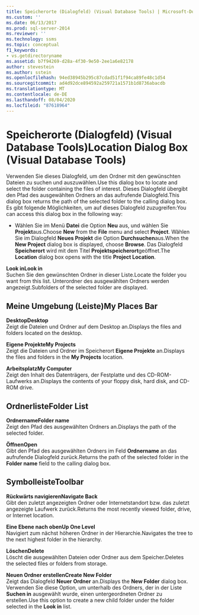 ```yaml
---
title: Speicherorte (Dialogfeld) (Visual Database Tools) | Microsoft-Dokumentation
ms.custom: ''
ms.date: 06/13/2017
ms.prod: sql-server-2014
ms.reviewer: ''
ms.technology: ssms
ms.topic: conceptual
f1_keywords:
- vs.getdirectoryname
ms.assetid: b7f94269-d28a-4f30-9e50-2ee1a6e82178
author: stevestein
ms.author: sstein
ms.openlocfilehash: 94ed38945b295c87cdad51f1f94ca89fe48c1d54
ms.sourcegitcommit: ad4d92dce894592a259721a1571b1d8736abacdb
ms.translationtype: MT
ms.contentlocale: de-DE
ms.lasthandoff: 08/04/2020
ms.locfileid: "87618964"
---
```

# <a name="location-dialog-box-visual-database-tools"></a><span data-ttu-id="62dd3-102">Speicherorte (Dialogfeld) (Visual Database Tools)</span><span class="sxs-lookup"><span data-stu-id="62dd3-102">Location Dialog Box (Visual Database Tools)</span></span>
  <span data-ttu-id="62dd3-103">Verwenden Sie dieses Dialogfeld, um den Ordner mit den gewünschten Dateien zu suchen und auszuwählen.</span><span class="sxs-lookup"><span data-stu-id="62dd3-103">Use this dialog box to locate and select the folder containing the files of interest.</span></span> <span data-ttu-id="62dd3-104">Dieses Dialogfeld übergibt den Pfad des ausgewählten Ordners an das aufrufende Dialogfeld.</span><span class="sxs-lookup"><span data-stu-id="62dd3-104">This dialog box returns the path of the selected folder to the calling dialog box.</span></span> <span data-ttu-id="62dd3-105">Es gibt folgende Möglichkeiten, um auf dieses Dialogfeld zuzugreifen:</span><span class="sxs-lookup"><span data-stu-id="62dd3-105">You can access this dialog box in the following way:</span></span>  
  
-   <span data-ttu-id="62dd3-106">Wählen Sie im Menü **Datei** die Option **Neu** aus, und wählen Sie **Projekt**aus.</span><span class="sxs-lookup"><span data-stu-id="62dd3-106">Choose **New** from the **File** menu and select **Project**.</span></span> <span data-ttu-id="62dd3-107">Wählen Sie im Dialogfeld **Neues Projekt** die Option **Durchsuchen**aus.</span><span class="sxs-lookup"><span data-stu-id="62dd3-107">When the **New Project** dialog box is displayed, choose **Browse**.</span></span> <span data-ttu-id="62dd3-108">Das Dialogfeld **Speicherort** wird mit dem Titel **Projektspeicherort**geöffnet.</span><span class="sxs-lookup"><span data-stu-id="62dd3-108">The **Location** dialog box opens with the title **Project Location**.</span></span>  
  
 <span data-ttu-id="62dd3-109">**Look in**</span><span class="sxs-lookup"><span data-stu-id="62dd3-109">**Look in**</span></span>  
 <span data-ttu-id="62dd3-110">Suchen Sie den gewünschten Ordner in dieser Liste.</span><span class="sxs-lookup"><span data-stu-id="62dd3-110">Locate the folder you want from this list.</span></span> <span data-ttu-id="62dd3-111">Unterordner des ausgewählten Ordners werden angezeigt.</span><span class="sxs-lookup"><span data-stu-id="62dd3-111">Subfolders of the selected folder are displayed.</span></span>  
  
## <a name="my-places-bar"></a><span data-ttu-id="62dd3-112">Meine Umgebung (Leiste)</span><span class="sxs-lookup"><span data-stu-id="62dd3-112">My Places Bar</span></span>  
 <span data-ttu-id="62dd3-113">**Desktop**</span><span class="sxs-lookup"><span data-stu-id="62dd3-113">**Desktop**</span></span>  
 <span data-ttu-id="62dd3-114">Zeigt die Dateien und Ordner auf dem Desktop an.</span><span class="sxs-lookup"><span data-stu-id="62dd3-114">Displays the files and folders located on the desktop.</span></span>  
  
 <span data-ttu-id="62dd3-115">**Eigene Projekte**</span><span class="sxs-lookup"><span data-stu-id="62dd3-115">**My Projects**</span></span>  
 <span data-ttu-id="62dd3-116">Zeigt die Dateien und Ordner im Speicherort **Eigene Projekte** an.</span><span class="sxs-lookup"><span data-stu-id="62dd3-116">Displays the files and folders in the **My Projects** location.</span></span>  
  
 <span data-ttu-id="62dd3-117">**Arbeitsplatz**</span><span class="sxs-lookup"><span data-stu-id="62dd3-117">**My Computer**</span></span>  
 <span data-ttu-id="62dd3-118">Zeigt den Inhalt des Datenträgers, der Festplatte und des CD-ROM-Laufwerks an.</span><span class="sxs-lookup"><span data-stu-id="62dd3-118">Displays the contents of your floppy disk, hard disk, and CD-ROM drive.</span></span>  
  
## <a name="folder-list"></a><span data-ttu-id="62dd3-119">Ordnerliste</span><span class="sxs-lookup"><span data-stu-id="62dd3-119">Folder List</span></span>  
 <span data-ttu-id="62dd3-120">**Ordnername**</span><span class="sxs-lookup"><span data-stu-id="62dd3-120">**Folder name**</span></span>  
 <span data-ttu-id="62dd3-121">Zeigt den Pfad des ausgewählten Ordners an.</span><span class="sxs-lookup"><span data-stu-id="62dd3-121">Displays the path of the selected folder.</span></span>  
  
 <span data-ttu-id="62dd3-122">**Öffnen**</span><span class="sxs-lookup"><span data-stu-id="62dd3-122">**Open**</span></span>  
 <span data-ttu-id="62dd3-123">Gibt den Pfad des ausgewählten Ordners im Feld **Ordnername** an das aufrufende Dialogfeld zurück.</span><span class="sxs-lookup"><span data-stu-id="62dd3-123">Returns the path of the selected folder in the **Folder name** field to the calling dialog box.</span></span>  
  
## <a name="toolbar"></a><span data-ttu-id="62dd3-124">Symbolleiste</span><span class="sxs-lookup"><span data-stu-id="62dd3-124">Toolbar</span></span>  
 <span data-ttu-id="62dd3-125">**Rückwärts navigieren**</span><span class="sxs-lookup"><span data-stu-id="62dd3-125">**Navigate Back**</span></span>  
 <span data-ttu-id="62dd3-126">Gibt den zuletzt angezeigten Ordner oder Internetstandort bzw. das zuletzt angezeigte Laufwerk zurück.</span><span class="sxs-lookup"><span data-stu-id="62dd3-126">Returns the most recently viewed folder, drive, or Internet location.</span></span>  
  
 <span data-ttu-id="62dd3-127">**Eine Ebene nach oben**</span><span class="sxs-lookup"><span data-stu-id="62dd3-127">**Up One Level**</span></span>  
 <span data-ttu-id="62dd3-128">Navigiert zum nächst höheren Ordner in der Hierarchie.</span><span class="sxs-lookup"><span data-stu-id="62dd3-128">Navigates the tree to the next highest folder in the hierarchy.</span></span>  
  
 <span data-ttu-id="62dd3-129">**Löschen**</span><span class="sxs-lookup"><span data-stu-id="62dd3-129">**Delete**</span></span>  
 <span data-ttu-id="62dd3-130">Löscht die ausgewählten Dateien oder Ordner aus dem Speicher.</span><span class="sxs-lookup"><span data-stu-id="62dd3-130">Deletes the selected files or folders from storage.</span></span>  
  
 <span data-ttu-id="62dd3-131">**Neuen Ordner erstellen**</span><span class="sxs-lookup"><span data-stu-id="62dd3-131">**Create New Folder**</span></span>  
 <span data-ttu-id="62dd3-132">Zeigt das Dialogfeld **Neuer Ordner** an.</span><span class="sxs-lookup"><span data-stu-id="62dd3-132">Displays the **New Folder** dialog box.</span></span> <span data-ttu-id="62dd3-133">Verwenden Sie diese Option, um unterhalb des Ordners, der in der Liste **Suchen in** ausgewählt wurde, einen untergeordneten Ordner zu erstellen.</span><span class="sxs-lookup"><span data-stu-id="62dd3-133">Use this option to create a new child folder under the folder selected in the **Look in** list.</span></span>  
  
  
